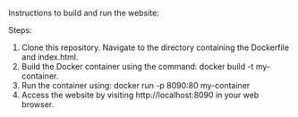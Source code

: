 Instructions to build and run the website: 

Steps: 
1. Clone this repository. Navigate to the directory containing the Dockerfile and index.html.
2. Build the Docker container using the command:  docker build -t my-container.
3. Run the container using: docker run -p 8090:80 my-container
4. Access the website by visiting http://localhost:8090 in your web browser.
